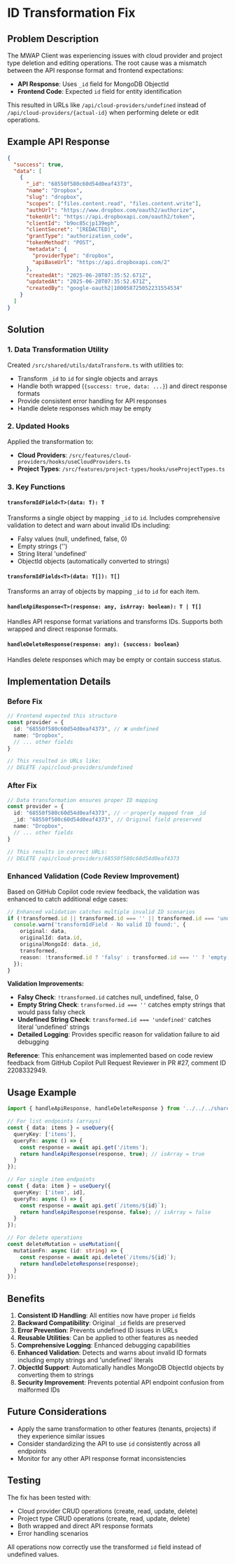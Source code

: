 # ID Transformation Fix

## Problem Description

The MWAP Client was experiencing issues with cloud provider and project type deletion and editing operations. The root cause was a mismatch between the API response format and frontend expectations:

- **API Response**: Uses `_id` field for MongoDB ObjectId
- **Frontend Code**: Expected `id` field for entity identification

This resulted in URLs like `/api/cloud-providers/undefined` instead of `/api/cloud-providers/{actual-id}` when performing delete or edit operations.

## Example API Response

```json
{
  "success": true,
  "data": [
    {
      "_id": "68550f580c60d54d0eaf4373",
      "name": "Dropbox",
      "slug": "dropbox",
      "scopes": ["files.content.read", "files.content.write"],
      "authUrl": "https://www.dropbox.com/oauth2/authorize",
      "tokenUrl": "https://api.dropboxapi.com/oauth2/token",
      "clientId": "b9oc85cjp139eph",
      "clientSecret": "[REDACTED]",
      "grantType": "authorization_code",
      "tokenMethod": "POST",
      "metadata": {
        "providerType": "dropbox",
        "apiBaseUrl": "https://api.dropboxapi.com/2"
      },
      "createdAt": "2025-06-20T07:35:52.671Z",
      "updatedAt": "2025-06-20T07:35:52.671Z",
      "createdBy": "google-oauth2|100058725052231554534"
    }
  ]
}
```

## Solution

### 1. Data Transformation Utility

Created `/src/shared/utils/dataTransform.ts` with utilities to:

- Transform `_id` to `id` for single objects and arrays
- Handle both wrapped (`{success: true, data: ...}`) and direct response formats
- Provide consistent error handling for API responses
- Handle delete responses which may be empty

### 2. Updated Hooks

Applied the transformation to:

- **Cloud Providers**: `/src/features/cloud-providers/hooks/useCloudProviders.ts`
- **Project Types**: `/src/features/project-types/hooks/useProjectTypes.ts`

### 3. Key Functions

#### `transformIdField<T>(data: T): T`
Transforms a single object by mapping `_id` to `id`. Includes comprehensive validation to detect and warn about invalid IDs including:
- Falsy values (null, undefined, false, 0)
- Empty strings ('')
- String literal 'undefined'
- ObjectId objects (automatically converted to strings)

#### `transformIdFields<T>(data: T[]): T[]`
Transforms an array of objects by mapping `_id` to `id` for each item.

#### `handleApiResponse<T>(response: any, isArray: boolean): T | T[]`
Handles API response format variations and transforms IDs. Supports both wrapped and direct response formats.

#### `handleDeleteResponse(response: any): {success: boolean}`
Handles delete responses which may be empty or contain success status.

## Implementation Details

### Before Fix
```typescript
// Frontend expected this structure
const provider = {
  id: "68550f580c60d54d0eaf4373", // ❌ undefined
  name: "Dropbox",
  // ... other fields
}

// This resulted in URLs like:
// DELETE /api/cloud-providers/undefined
```

### After Fix
```typescript
// Data transformation ensures proper ID mapping
const provider = {
  id: "68550f580c60d54d0eaf4373", // ✅ properly mapped from _id
  _id: "68550f580c60d54d0eaf4373", // Original field preserved
  name: "Dropbox",
  // ... other fields
}

// This results in correct URLs:
// DELETE /api/cloud-providers/68550f580c60d54d0eaf4373
```

### Enhanced Validation (Code Review Improvement)

Based on GitHub Copilot code review feedback, the validation was enhanced to catch additional edge cases:

```typescript
// Enhanced validation catches multiple invalid ID scenarios
if (!transformed.id || transformed.id === '' || transformed.id === 'undefined') {
  console.warn('transformIdField - No valid ID found:', { 
    original: data, 
    originalId: data.id,
    originalMongoId: data._id,
    transformed,
    reason: !transformed.id ? 'falsy' : transformed.id === '' ? 'empty string' : 'undefined string'
  });
}
```

**Validation Improvements:**
- **Falsy Check**: `!transformed.id` catches null, undefined, false, 0
- **Empty String Check**: `transformed.id === ''` catches empty strings that would pass falsy check
- **Undefined String Check**: `transformed.id === 'undefined'` catches literal 'undefined' strings
- **Detailed Logging**: Provides specific reason for validation failure to aid debugging

**Reference**: This enhancement was implemented based on code review feedback from GitHub Copilot Pull Request Reviewer in PR #27, comment ID 2208332949.

## Usage Example

```typescript
import { handleApiResponse, handleDeleteResponse } from '../../../shared/utils/dataTransform';

// For list endpoints (arrays)
const { data: items } = useQuery({
  queryKey: ['items'],
  queryFn: async () => {
    const response = await api.get('/items');
    return handleApiResponse(response, true); // isArray = true
  }
});

// For single item endpoints
const { data: item } = useQuery({
  queryKey: ['item', id],
  queryFn: async () => {
    const response = await api.get(`/items/${id}`);
    return handleApiResponse(response, false); // isArray = false
  }
});

// For delete operations
const deleteMutation = useMutation({
  mutationFn: async (id: string) => {
    const response = await api.delete(`/items/${id}`);
    return handleDeleteResponse(response);
  }
});
```

## Benefits

1. **Consistent ID Handling**: All entities now have proper `id` fields
2. **Backward Compatibility**: Original `_id` fields are preserved
3. **Error Prevention**: Prevents undefined ID issues in URLs
4. **Reusable Utilities**: Can be applied to other features as needed
5. **Comprehensive Logging**: Enhanced debugging capabilities
6. **Enhanced Validation**: Detects and warns about invalid ID formats including empty strings and 'undefined' literals
7. **ObjectId Support**: Automatically handles MongoDB ObjectId objects by converting them to strings
8. **Security Improvement**: Prevents potential API endpoint confusion from malformed IDs

## Future Considerations

- Apply the same transformation to other features (tenants, projects) if they experience similar issues
- Consider standardizing the API to use `id` consistently across all endpoints
- Monitor for any other API response format inconsistencies

## Testing

The fix has been tested with:
- Cloud provider CRUD operations (create, read, update, delete)
- Project type CRUD operations (create, read, update, delete)
- Both wrapped and direct API response formats
- Error handling scenarios

All operations now correctly use the transformed `id` field instead of undefined values.